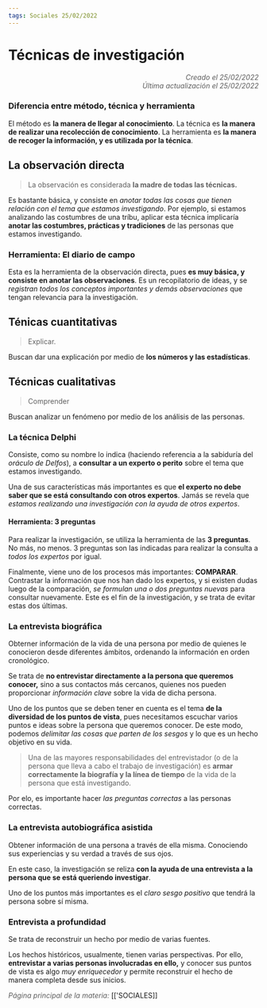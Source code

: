 ```yaml
---
tags: Sociales 25/02/2022
---
```


# Técnicas de investigación
<div style="text-align: right; opacity: 0.7; font-style: italic;">Creado el 25/02/2022</div>
<div style="text-align: right; opacity: 0.7; font-style: italic;">Última actualización el 25/02/2022</div>

### Diferencia entre método, técnica y herramienta

El método es **la manera de llegar al conocimiento**.
La técnica es **la manera de realizar una recolección de conocimiento**.
La herramienta es **la manera de recoger la información, y es utilizada por la técnica**.

## La observación directa 

> La observación es considerada **la madre de todas las técnicas.**

Es bastante básica, y consiste en *anotar todas las cosas que tienen relación con el tema que estamos investigando*. Por ejemplo, si estamos analizando las costumbres de una tríbu, aplicar esta técnica implicaría **anotar las costumbres, prácticas y tradiciones** de las personas que estamos investigando.

### Herramienta: El diario de campo

Esta es la herramienta de la observación directa, pues **es muy básica, y consiste en anotar las observaciones**. Es un recopilatorio de ideas, y se *registran todos los conceptos importantes y demás observaciones* que tengan relevancia para la investigación.


## Ténicas cuantitativas

> Explicar.

Buscan dar una explicación por medio de **los números y las estadísticas**.




## Técnicas cualitativas

> Comprender

Buscan analizar un fenómeno por medio de los análisis de las personas.

### La técnica Delphi

Consiste, como su nombre lo indica (haciendo referencia a la sabiduría del *oráculo de Delfos*), a **consultar a un experto o perito** sobre el tema que estamos investigando.

Una de sus características más importantes es que **el experto no debe saber que se está consultando con otros expertos**. Jamás se revela que *estamos realizando una investigación con la ayuda de otros expertos*.

#### Herramienta: 3 preguntas

Para realizar la investigación, se utiliza la herramienta de las **3 preguntas**. No más, no menos. 3 preguntas son las indicadas para realizar la consulta a *todos los expertos* por igual.

Finalmente, viene uno de los procesos más importantes: **COMPARAR**. Contrastar la información que nos han dado los expertos, y si existen dudas luego de la comparación, *se formulan una o dos preguntas nuevas* para consultar nuevamente. Este es el fin de la investigación, y se trata de evitar estas dos últimas.

### La entrevista biográfica

Obterner información de la vida de una persona por medio de quienes le conocieron desde diferentes ámbitos, ordenando la información en orden cronológico.

Se trata de **no entrevistar directamente a la persona que queremos conocer,** sino a sus contactos más cercanos, quienes nos pueden proporcionar *información clave* sobre la vida de dicha persona.

Uno de los puntos que se deben tener en cuenta es el tema **de la diversidad de los puntos de vista**, pues necesitamos escuchar varios puntos e ideas sobre la persona que queremos conocer. De este modo, podemos *delimitar las cosas que parten de los sesgos* y lo que es un hecho objetivo en su vida.

> Una de las mayores responsabilidades del entrevistador (o de la persona que lleva a cabo el trabajo de investigación) es **armar correctamente la biografía y la línea de tiempo** de la vida de la persona que está investigando.

Por elo, es importante hacer *las preguntas correctas* a las personas correctas.

### La entrevista autobiográfica asistida

Obtener información de una persona a través de ella misma. Conociendo sus experiencias y su verdad a través de sus ojos.

En este caso, la investigación se reliza **con la ayuda de una entrevista a la persona que se está queriendo investigar**.

Uno de los puntos más importantes es el *claro sesgo positivo* que tendrá la persona sobre sí misma.

### Entrevista a profundidad

Se trata de reconstruir un hecho por medio de varias fuentes.

Los hechos históricos, usualmente, tienen varias perspectivas. Por ello, **entrevistar a varias personas involucradas en ello,** y conocer sus puntos de vista es algo *muy enriquecedor* y permite reconstruir el hecho de manera completa desde sus inicios.

<span style="opacity: 0.7; font-style: italic;">Página principal de la materia:</span> [['SOCIALES]]
